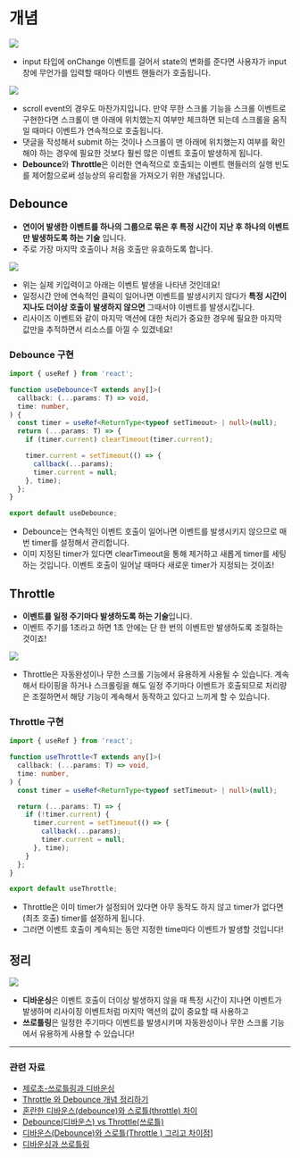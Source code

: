 # 개념

![](https://blog.kakaocdn.net/dn/c1UEto/btsogbZAkjQ/hgKSeC68vaHFv8sG1GqAuk/img.gif)

- input 타입에 onChange 이벤트를 걸어서 state의 변화를 준다면 사용자가 input창에 무언가를 입력할 때마다 이벤트 핸들러가 호출됩니다.

![](https://blog.kakaocdn.net/dn/L1DYE/btsomP8KQ78/F2vo0B5hQ6wqSleqekuFL0/img.gif)

- scroll event의 경우도 마찬가지입니다. 만약 무한 스크롤 기능을 스크롤 이벤트로 구현한다면 스크롤이 맨 아래에 위치했는지 여부만 체크하면 되는데 스크롤을 움직일 때마다 이벤트가 연속적으로 호출됩니다.
- 댓글을 작성해서 submit 하는 것이나 스크롤이 맨 아래에 위치했는지 여부를 확인해야 하는 경우에 필요한 것보다 훨씬 많은 이벤트 호출이 발생하게 됩니다.
- **Debounce**와 **Throttle**은 이러한 연속적으로 호출되는 이벤트 핸들러의 실행 빈도를 제어함으로써 성능상의 유리함을 가져오기 위한 개념입니다.

## Debounce

- **연이어 발생한 이벤트를 하나의 그룹으로 묶은 후 특정 시간이 지난 후 하나의 이벤트만 발생하도록 하는 기술** 입니다.
- 주로 가장 마지막 호출이나 처음 호출만 유효하도록 합니다.

![](https://blog.kakaocdn.net/dn/cbwWo2/btsomXeQwm9/uczQpnWKW6MukkDj7Jpmb0/img.gif)

- 위는 실제 키입력이고 아래는 이벤트 발생을 나타낸 것인데요!
- 일정시간 안에 연속적인 클릭이 일어나면 이벤트를 발생시키지 않다가 **특정 시간이 지나도 더이상 호출이 발생하지 않으면** 그때서야 이벤트를 발생시킵니다.
- 리사이즈 이벤트와 같이 마지막 액션에 대한 처리가 중요한 경우에 필요한 마지막 값만을 추적하면서 리소스를 아낄 수 있겠네요!

### Debounce 구현

```typescript
import { useRef } from 'react';

function useDebounce<T extends any[]>(
  callback: (...params: T) => void,
  time: number,
) {
  const timer = useRef<ReturnType<typeof setTimeout> | null>(null);
  return (...params: T) => {
    if (timer.current) clearTimeout(timer.current);

    timer.current = setTimeout(() => {
      callback(...params);
      timer.current = null;
    }, time);
  };
}

export default useDebounce;
```

- Debounce는 연속적인 이벤트 호출이 일어나면 이벤트를 발생시키지 않으므로 매번 timer를 설정해서 관리합니다.
- 이미 지정된 timer가 있다면 clearTimeout을 통해 제거하고 새롭게 timer를 세팅하는 것입니다. 이벤트 호출이 일어날 때마다 새로운 timer가 지정되는 것이죠!

## Throttle

- **이벤트를 일정 주기마다 발생하도록 하는 기술**입니다.
- 이벤트 주기를 1초라고 하면 1초 안에는 단 한 번의 이벤트만 발생하도록 조절하는 것이죠!

![](https://blog.kakaocdn.net/dn/bzAWOL/btsohYL61cJ/BhE8YXZXPHNmQuQH8e2K9K/img.gif)

- Throttle은 자동완성이나 무한 스크롤 기능에서 유용하게 사용될 수 있습니다. 계속해서 타이핑을 하거나 스크롤링을 해도 일정 주기마다 이벤트가 호출되므로 처리량은 조절하면서 해당 기능이 계속해서 동작하고 있다고 느끼게 할 수 있습니다.

### Throttle 구현

```typescript
import { useRef } from 'react';

function useThrottle<T extends any[]>(
  callback: (...params: T) => void,
  time: number,
) {
  const timer = useRef<ReturnType<typeof setTimeout> | null>(null);

  return (...params: T) => {
    if (!timer.current) {
      timer.current = setTimeout(() => {
        callback(...params);
        timer.current = null;
      }, time);
    }
  };
}

export default useThrottle;
```

- Throttle은 이미 timer가 설정되어 있다면 아무 동작도 하지 않고 timer가 없다면(최초 호출) timer를 설정하게 됩니다.
- 그러면 이벤트 호출이 계속되는 동안 지정한 time마다 이벤트가 발생할 것입니다!

## 정리

![](https://img1.daumcdn.net/thumb/R1280x0/?scode=mtistory2&fname=https%3A%2F%2Fblog.kakaocdn.net%2Fdn%2FbRxLYh%2FbtsrErQB9EV%2FXmZgXKMT9UHl29FPBxBHn0%2Fimg.png)

- **디바운싱**은 이벤트 호출이 더이상 발생하지 않을 때 특정 시간이 지나면 이벤트가 발생하며 리사이징 이벤트처럼 마지막 액션의 값이 중요할 때 사용하고
- **쓰로틀링**은 일정한 주기마다 이벤트를 발생시키며 자동완성이나 무한 스크롤 기능에서 유용하게 사용할 수 있습니다!

---
### 관련 자료

- [제로초-쓰로틀링과 디바운싱](https://www.zerocho.com/category/JavaScript/post/59a8e9cb15ac0000182794fa)
- [Throttle 와 Debounce 개념 정리하기](https://pks2974.medium.com/throttle-%EC%99%80-debounce-%EA%B0%9C%EB%85%90-%EC%A0%95%EB%A6%AC%ED%95%98%EA%B8%B0-2335a9c426ff)
- [혼란한 디바운스(debounce)와 스로틀(throttle) 차이](https://velog.io/@sunhwa508/%ED%98%BC%EB%9E%80%ED%95%9C-%EB%94%94%EB%B0%94%EC%9A%B4%EC%8A%A4debounce%EC%99%80-%EC%8A%A4%EB%A1%9C%ED%8B%80throttle-%EC%B0%A8%EC%9D%B4)
- [Debounce(디바운스) vs Throttle(쓰로틀)](https://the-dev.tistory.com/88)
- [디바운스(Debounce)와 스로틀(Throttle ) 그리고 차이점](https://webclub.tistory.com/607)]
- [디바운싱과 쓰로틀링](https://onlydev.tistory.com/151)